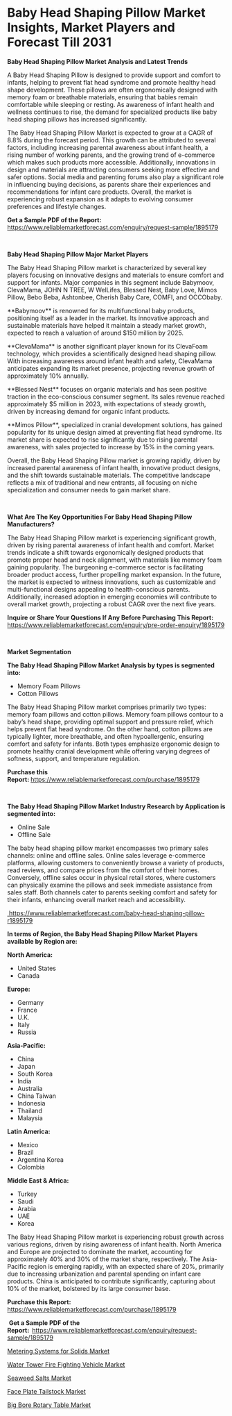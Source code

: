 <p><h1>Baby Head Shaping Pillow Market Insights, Market Players and Forecast Till 2031</h1></p><p><strong>Baby Head Shaping Pillow Market Analysis and Latest Trends</strong></p>
<p><p>A Baby Head Shaping Pillow is designed to provide support and comfort to infants, helping to prevent flat head syndrome and promote healthy head shape development. These pillows are often ergonomically designed with memory foam or breathable materials, ensuring that babies remain comfortable while sleeping or resting. As awareness of infant health and wellness continues to rise, the demand for specialized products like baby head shaping pillows has increased significantly.</p><p>The Baby Head Shaping Pillow Market is expected to grow at a CAGR of 8.8% during the forecast period. This growth can be attributed to several factors, including increasing parental awareness about infant health, a rising number of working parents, and the growing trend of e-commerce which makes such products more accessible. Additionally, innovations in design and materials are attracting consumers seeking more effective and safer options. Social media and parenting forums also play a significant role in influencing buying decisions, as parents share their experiences and recommendations for infant care products. Overall, the market is experiencing robust expansion as it adapts to evolving consumer preferences and lifestyle changes.</p></p>
<p><strong>Get a Sample PDF of the Report:&nbsp;</strong> <a href="https://www.reliablemarketforecast.com/enquiry/request-sample/1895179?utm_campaign=1567&utm_medium=2&utm_source=Github&utm_content=ia&utm_term=24102024&utm_id=baby-head-shaping-pillow">https://www.reliablemarketforecast.com/enquiry/request-sample/1895179</a></p>
<p>&nbsp;</p>
<p><strong>Baby Head Shaping Pillow Major Market Players</strong></p>
<p><p>The Baby Head Shaping Pillow market is characterized by several key players focusing on innovative designs and materials to ensure comfort and support for infants. Major companies in this segment include Babymoov, ClevaMama, JOHN N TREE, W WelLifes, Blessed Nest, Baby Love, Mimos Pillow, Bebo Beba, Ashtonbee, Cherish Baby Care, COMFI, and OCCObaby.</p><p>**Babymoov** is renowned for its multifunctional baby products, positioning itself as a leader in the market. Its innovative approach and sustainable materials have helped it maintain a steady market growth, expected to reach a valuation of around $150 million by 2025. </p><p>**ClevaMama** is another significant player known for its ClevaFoam technology, which provides a scientifically designed head shaping pillow. With increasing awareness around infant health and safety, ClevaMama anticipates expanding its market presence, projecting revenue growth of approximately 10% annually.</p><p>**Blessed Nest** focuses on organic materials and has seen positive traction in the eco-conscious consumer segment. Its sales revenue reached approximately $5 million in 2023, with expectations of steady growth, driven by increasing demand for organic infant products.</p><p>**Mimos Pillow**, specialized in cranial development solutions, has gained popularity for its unique design aimed at preventing flat head syndrome. Its market share is expected to rise significantly due to rising parental awareness, with sales projected to increase by 15% in the coming years.</p><p>Overall, the Baby Head Shaping Pillow market is growing rapidly, driven by increased parental awareness of infant health, innovative product designs, and the shift towards sustainable materials. The competitive landscape reflects a mix of traditional and new entrants, all focusing on niche specialization and consumer needs to gain market share.</p></p>
<p>&nbsp;</p>
<p><strong>What Are The Key Opportunities For Baby Head Shaping Pillow Manufacturers?</strong></p>
<p><p>The Baby Head Shaping Pillow market is experiencing significant growth, driven by rising parental awareness of infant health and comfort. Market trends indicate a shift towards ergonomically designed products that promote proper head and neck alignment, with materials like memory foam gaining popularity. The burgeoning e-commerce sector is facilitating broader product access, further propelling market expansion. In the future, the market is expected to witness innovations, such as customizable and multi-functional designs appealing to health-conscious parents. Additionally, increased adoption in emerging economies will contribute to overall market growth, projecting a robust CAGR over the next five years.</p></p>
<p><strong>Inquire or Share Your Questions If Any Before Purchasing This Report:</strong> <a href="https://www.reliablemarketforecast.com/enquiry/pre-order-enquiry/1895179?utm_campaign=1567&utm_medium=2&utm_source=Github&utm_content=ia&utm_term=24102024&utm_id=baby-head-shaping-pillow">https://www.reliablemarketforecast.com/enquiry/pre-order-enquiry/1895179</a></p>
<p>&nbsp;</p>
<p><strong>Market Segmentation</strong></p>
<p><strong>The Baby Head Shaping Pillow Market Analysis by types is segmented into:</strong></p>
<p><ul><li>Memory Foam Pillows</li><li>Cotton Pillows</li></ul></p>
<p><p>The Baby Head Shaping Pillow market comprises primarily two types: memory foam pillows and cotton pillows. Memory foam pillows contour to a baby’s head shape, providing optimal support and pressure relief, which helps prevent flat head syndrome. On the other hand, cotton pillows are typically lighter, more breathable, and often hypoallergenic, ensuring comfort and safety for infants. Both types emphasize ergonomic design to promote healthy cranial development while offering varying degrees of softness, support, and temperature regulation.</p></p>
<p><strong>Purchase this Report:&nbsp;</strong><a href="https://www.reliablemarketforecast.com/purchase/1895179?utm_campaign=1567&utm_medium=2&utm_source=Github&utm_content=ia&utm_term=24102024&utm_id=baby-head-shaping-pillow">https://www.reliablemarketforecast.com/purchase/1895179</a></p>
<p>&nbsp;</p>
<p><strong>The Baby Head Shaping Pillow Market Industry Research by Application is segmented into:</strong></p>
<p><ul><li>Online Sale</li><li>Offline Sale</li></ul></p>
<p><p>The baby head shaping pillow market encompasses two primary sales channels: online and offline sales. Online sales leverage e-commerce platforms, allowing customers to conveniently browse a variety of products, read reviews, and compare prices from the comfort of their homes. Conversely, offline sales occur in physical retail stores, where customers can physically examine the pillows and seek immediate assistance from sales staff. Both channels cater to parents seeking comfort and safety for their infants, enhancing overall market reach and accessibility.</p></p>
<p><a href="https://www.reliablemarketforecast.com/baby-head-shaping-pillow-r1895179?utm_campaign=1567&utm_medium=2&utm_source=Github&utm_content=ia&utm_term=24102024&utm_id=baby-head-shaping-pillow">&nbsp;https://www.reliablemarketforecast.com/baby-head-shaping-pillow-r1895179</a></p>
<p><strong>In terms of Region, the Baby Head Shaping Pillow Market Players available by Region are:</strong></p>
<p>
    <p> <strong> North America: </strong>
        <ul>
            <li>United States</li>
            <li>Canada</li>
        </ul>
        </p> 
    <p> <strong> Europe: </strong>
        <ul>
            <li>Germany</li>
            <li>France</li>
            <li>U.K.</li>
            <li>Italy</li>
            <li>Russia</li>
        </ul>
        </p> 
    <p> <strong> Asia-Pacific: </strong>
        <ul>
            <li>China</li>
            <li>Japan</li>
            <li>South Korea</li>
            <li>India</li>
            <li>Australia</li>
            <li>China Taiwan</li>
            <li>Indonesia</li>
            <li>Thailand</li>
            <li>Malaysia</li>
        </ul>
        </p> 
    <p> <strong> Latin America: </strong>
        <ul>
            <li>Mexico</li>
            <li>Brazil</li>
            <li>Argentina Korea</li>
            <li>Colombia</li>
        </ul>
        </p> 
    <p> <strong> Middle East & Africa: </strong>
        <ul>
            <li>Turkey</li>
            <li>Saudi</li>
            <li>Arabia</li>
            <li>UAE</li>
            <li>Korea</li>
        </ul>
    </p>
    </p>
<p><p>The Baby Head Shaping Pillow market is experiencing robust growth across various regions, driven by rising awareness of infant health. North America and Europe are projected to dominate the market, accounting for approximately 40% and 30% of the market share, respectively. The Asia-Pacific region is emerging rapidly, with an expected share of 20%, primarily due to increasing urbanization and parental spending on infant care products. China is anticipated to contribute significantly, capturing about 10% of the market, bolstered by its large consumer base.</p></p>
<p><strong>Purchase this Report: </strong><a href="https://www.reliablemarketforecast.com/purchase/1895179?utm_campaign=1567&utm_medium=2&utm_source=Github&utm_content=ia&utm_term=24102024&utm_id=baby-head-shaping-pillow">https://www.reliablemarketforecast.com/purchase/1895179</a></p>
<p>&nbsp;<strong>Get a Sample PDF of the Report:&nbsp;&nbsp;</strong><a href="https://www.reliablemarketforecast.com/enquiry/request-sample/1895179?utm_campaign=1567&utm_medium=2&utm_source=Github&utm_content=ia&utm_term=24102024&utm_id=baby-head-shaping-pillow">https://www.reliablemarketforecast.com/enquiry/request-sample/1895179</a></p>
<p><strong></strong></p>
<p><p><a href="https://github.com/NargisHussain75/Market-Research-Report-List-1/blob/main/metering-systems-for-solids-market.md?utm_campaign=1567&utm_medium=2&utm_source=Github&utm_content=ia&utm_term=24102024&utm_id=baby-head-shaping-pillow">Metering Systems for Solids Market</a></p><p><a href="https://www.linkedin.com/pulse/water-tower-fire-fighting-vehicle-market-overview-forecast-en9cf?utm_campaign=1567&utm_medium=2&utm_source=Github&utm_content=ia&utm_term=24102024&utm_id=baby-head-shaping-pillow">Water Tower Fire Fighting Vehicle Market</a></p><p><a href="https://www.linkedin.com/pulse/regulatory-landscape-its-influence-global-seaweed-salts-market-knwif?utm_campaign=1567&utm_medium=2&utm_source=Github&utm_content=ia&utm_term=24102024&utm_id=baby-head-shaping-pillow">Seaweed Salts Market</a></p><p><a href="https://www.linkedin.com/pulse/regulatory-landscape-its-influence-global-face-plate-tailstock-pusdf?utm_campaign=1567&utm_medium=2&utm_source=Github&utm_content=ia&utm_term=24102024&utm_id=baby-head-shaping-pillow">Face Plate Tailstock Market</a></p><p><a href="https://www.linkedin.com/pulse/regional-adaptations-global-big-bore-rotary-table-market-trends-v608f?utm_campaign=1567&utm_medium=2&utm_source=Github&utm_content=ia&utm_term=24102024&utm_id=baby-head-shaping-pillow">Big Bore Rotary Table Market</a></p></p>